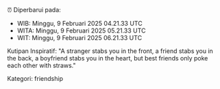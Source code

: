⏰ Diperbarui pada:
- WIB: Minggu, 9 Februari 2025 04.21.33 UTC
- WITA: Minggu, 9 Februari 2025 05.21.33 UTC
- WIT: Minggu, 9 Februari 2025 06.21.33 UTC

Kutipan Inspiratif:
"A stranger stabs you in the front, a friend stabs you in the back, a boyfriend stabs you in the heart, but best friends only poke each other with straws."


Kategori: friendship

